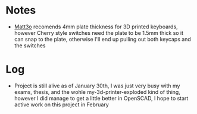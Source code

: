 # Notes
- [Matt3o](https://matt3o.com/) recomends 4mm plate thickness for 3D printed keyboards,
however Cherry style switches need the plate to be 1.5mm thick so it can snap to 
the plate, otherwise I'll end up pulling out both keycaps and the switches
# Log
- Project is still alive as of January 30th, I was just very busy with my exams, thesis, and the wohle my-3d-printer-exploded kind of thing, however I did manage to get a little better in OpenSCAD, I hope to start active work on this project in February